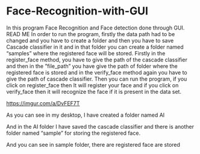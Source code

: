 # Face-Recognition-with-GUI
In this program Face Recognition and Face detection done through GUI. 
READ ME
In order to run the program, firstly the data path had to be changed and you have to create a folder and then you have to save Cascade classifier  in it and in that folder you can create a folder named “samples” where the registered face will be stored.
Firstly in the register_face method, you have  to give the path of the cascade classifier and then in the ”file_path” you have give the path of folder where the registered face  is stored and in the verify_face method again you have to give the path of cascade classifier.
Then you can run the program, if you click on register_face then It will register your face and if you click on verify_face then it will recognize the face if it is present in the data set. 



https://imgur.com/a/DvFEF7T

As you can see in my desktop, I have created a folder named AI

And in the AI folder I have saved the cascade classifier and there is another folder named “sample” for storing the registered face.
 
And you can see in sample folder, there are registered face are stored
